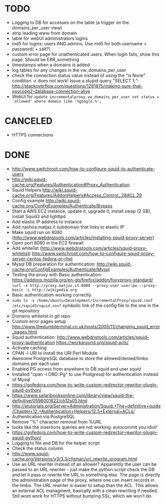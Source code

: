 TODO
====

- Logging to DB for accesses on the table (a trigger on the domains_per_user
  view)
- strip leading www from domain
- table for webUI administrators logins
- md5 for logins: users AND admins. Use md5 for both username + password( +
  salt?)
- custom error page for unathenticated users. When login fails, show this
  page. Should be ERR_something
- timestamps when a domains is added
- log tables for any changes in the vw_domains_per_user
- check the connection.status value instead of using the "is None" condition ->
  does not work! Issue a stupid query "SELECT 1;":
  http://stackoverflow.com/questions/1281875/making-sure-that-psycopg2-database-connection-alive
- WebUI for `update incrementalproxy.vw_domains_per_user set status = 'allowed'
  where domain like '%google.%';`



CANCELED
========

- HTTPS connections


DONE
====

- http://www.switchroot.com/how-to-configure-squid-to-authenticate-users
- http://wiki.squid-cache.org/Features/Authentication#Proxy_Authentication
- Squid Helpers
  http://wiki.squid-cache.org/Features/AddonHelpers#Access_Control_.28ACL.29
- Config example http://wiki.squid-cache.org/ConfigExamples/Authenticate/Bypass
- Start a AWS EC2 instance, update it, upgrade it, install swap (2 GB), install
  Squid3 and lighttpd
- Add elastic IP address to instance
- Add nashira.matjaz.it subdomain that links to elastic IP
- Make squid run on 8080
  (http://www.webdnstools.com/articles/installing-squid-proxy-server)
- Open port 8080 in the EC2 firewall
- Add whitelist (http://www.webdnstools.com/articles/squid-proxy-whitelist)
http://www.switchroot.com/how-to-configure-squid-proxy-server-centos-fedora-or-rhel
- Mysql DB preparation for authentication:
  http://wiki.squid-cache.org/ConfigExamples/Authenticate/Mysql
- Testing the proxy with Basic authentication:
  https://addons.mozilla.org/en-gb/firefox/addon/foxyproxy-standard/ `curl -x
  http://proxy.matjaz.it:8080 --proxy-user user:pw --proxy-basic -L
  http://wikipedia.org`
- Basic authentication working correctly
- `sudo ln -s /home/ubuntu/Development/IncrementalProxy/squid.conf
  /etc/squid3/squid.conf` symbolic link of the config file to the one in the git
  repository
- Domains whitelist in git repo
- Custom error pages setup
  http://www.thedumbterminal.co.uk/posts/2005/11/changing_squid_error_pages.html
- Squid authentication:
http://www.webdnstools.com/articles/squid-proxy-authentication
https://workaround.org/squid-acls/
- Activate caching
- CPAN -i URI to install the URI Perl Module
- Awesome PostgreSQL database to store the allowed/denied/limbo domains per each
  user
- Enabled PG access from anywhere to DB squid and user squid
- Installed "cpan -i DBD::Pg" to use Postgresql for authentication instead of
  Mysql
- https://gofedora.com/how-to-write-custom-redirector-rewritor-plugin-squid-python/
- https://www.safaribooksonline.com/library/view/squid-the-definitive/0596001622/ch12s05.html
- http://etutorials.org/Server+Administration/Squid.+The+definitive+guide/Chapter+12.+Authentication+Helpers/12.5+External+ACLs/
- Authentication via PostgreSQL
- Remove "%" character removal from %URL
- looks like the insertions queries are not working: autocommit you idiot!
- https://gofedora.com/how-to-write-custom-redirector-rewritor-plugin-squid-python/
- Logging to file and DB for the helper script
- Check the status column
- http://www.squid-cache.org/Versions/v3/3.3/cfgman/url_rewrite_program.html                                        
- Use an URL rewriter instead of an allower? Apparently the user can be passed
  to an URL rewriter - just make the python script check the DB and let it pass
  or rewrite the URL to something else. The page is directly the administration
  page of the proxy, where one can insert records in the limbo. The URL rewriter
  is easier to setup than the ACL. This allows an external ACL managment,
  basically with a clean rewriting if needed. Still wont work for HTTPS without
  bumping SSL, which we won't do.

